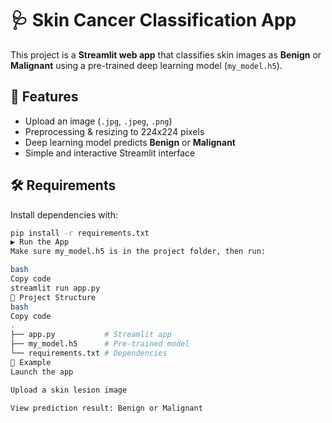 # 🩺 Skin Cancer Classification App

This project is a **Streamlit web app** that classifies skin images as **Benign** or **Malignant** using a pre-trained deep learning model (`my_model.h5`).

## 🚀 Features
- Upload an image (`.jpg`, `.jpeg`, `.png`)
- Preprocessing & resizing to 224x224 pixels
- Deep learning model predicts **Benign** or **Malignant**
- Simple and interactive Streamlit interface

## 🛠️ Requirements
Install dependencies with:
```bash
pip install -r requirements.txt
▶️ Run the App
Make sure my_model.h5 is in the project folder, then run:

bash
Copy code
streamlit run app.py
📂 Project Structure
bash
Copy code
.
├── app.py           # Streamlit app
├── my_model.h5      # Pre-trained model
└── requirements.txt # Dependencies
📸 Example
Launch the app

Upload a skin lesion image

View prediction result: Benign or Malignant